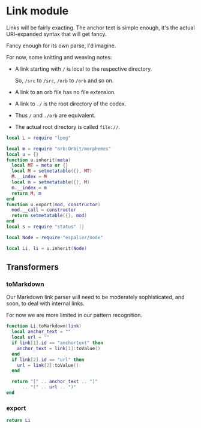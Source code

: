 # Link module

Links will be fairly exacting. The anchor text is simple enough, it's
the actual URI-expanded syntax that will get fancy.


Fancy enough for its own parse, I'd imagine.


For now, some knitting and weaving notes:


  -  A link starting with ``/`` is local to the respective directory.


     So, ``/src`` to ``/src``, ``/orb`` to ``/orb`` and so on.


  -  A link to an orb file has no file extension.


  -  A link to ``./`` is the root directory of the codex.


  -  Thus ``/`` and ``./orb`` are equivalent.


  -  The actual root directory is called ``file://``.



```lua
local L = require "lpeg"

local m = require "orb:Orbit/morphemes"
local u = {}
function u.inherit(meta)
  local MT = meta or {}
  local M = setmetatable({}, MT)
  M.__index = M
  local m = setmetatable({}, M)
  m.__index = m
  return M, m
end
function u.export(mod, constructor)
  mod.__call = constructor
  return setmetatable({}, mod)
end
local s = require "status" ()

local Node = require "espalier/node"
```
```lua
local Li, li = u.inherit(Node)
```
## Transformers


### toMarkdown

  Our Markdown link parser will need to be moderately sophisticated,
and soon, to deal with internal links.


For now we are more limited in our pattern recognition.

```lua
function Li.toMarkdown(link)
  local anchor_text = ""
  local url = ""
  if link[1].id == "anchortext" then
    anchor_text = link[1]:toValue()
  end
  if link[2].id == "url" then
    url = link[2]:toValue()
  end

  return "[" .. anchor_text .. "]"
      .. "(" .. url .. ")"
end
```
### export

```lua
return Li
```
